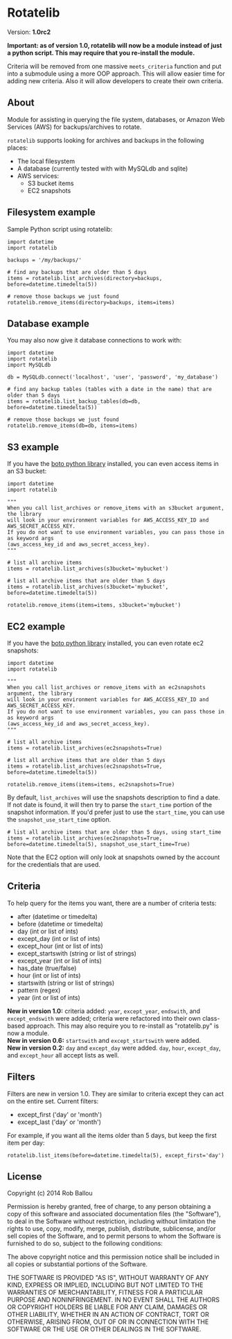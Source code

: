 # Rotatelib

Version: **1.0rc2**

**Important: as of version 1.0, rotatelib will now be a module instead of just a python script. This may require that you re-install the module.**

Criteria will be removed from one massive `meets_criteria` function and put into a submodule using a more OOP approach. This will allow easier time for adding new criteria. Also it will allow developers to create their own criteria.

## About

Module for assisting in querying the file system, databases, or Amazon Web Services (AWS) for backups/archives to rotate.

`rotatelib` supports looking for archives and backups in the following places:

- The local filesystem
- A database (currently tested with with MySQLdb and sqlite)
- AWS services:
  - S3 bucket items
  - EC2 snapshots

## Filesystem example

Sample Python script using rotatelib:

    import datetime
    import rotatelib

    backups = '/my/backups/'

    # find any backups that are older than 5 days
    items = rotatelib.list_archives(directory=backups, before=datetime.timedelta(5))

    # remove those backups we just found
    rotatelib.remove_items(directory=backups, items=items)

## Database example

You may also now give it database connections to work with:

    import datetime
    import rotatelib
    import MySQLdb

    db = MySQLdb.connect('localhost', 'user', 'password', 'my_database')

    # find any backup tables (tables with a date in the name) that are older than 5 days
    items = rotatelib.list_backup_tables(db=db, before=datetime.timedelta(5))

    # remove those backups we just found
    rotatelib.remove_items(db=db, items=items)

## S3 example

If you have the [boto python library][1] installed, you can even access items in an S3 bucket:

    import datetime
    import rotatelib

    """
    When you call list_archives or remove_items with an s3bucket argument, the library
    will look in your environment variables for AWS_ACCESS_KEY_ID and AWS_SECRET_ACCESS_KEY.
    If you do not want to use environment variables, you can pass those in as keyword args
    (aws_access_key_id and aws_secret_access_key).
    """

    # list all archive items
    items = rotatelib.list_archives(s3bucket='mybucket')

    # list all archive items that are older than 5 days
    items = rotatelib.list_archives(s3bucket='mybucket', before=datetime.timedelta(5))

    rotatelib.remove_items(items=items, s3bucket='mybucket')

## EC2 example

If you have the [boto python library][1] installed, you can even rotate ec2 snapshots:

    import datetime
    import rotatelib

    """
    When you call list_archives or remove_items with an ec2snapshots argument, the library
    will look in your environment variables for AWS_ACCESS_KEY_ID and AWS_SECRET_ACCESS_KEY.
    If you do not want to use environment variables, you can pass those in as keyword args
    (aws_access_key_id and aws_secret_access_key).
    """

    # list all archive items
    items = rotatelib.list_archives(ec2snapshots=True)

    # list all archive items that are older than 5 days
    items = rotatelib.list_archives(ec2snapshots=True, before=datetime.timedelta(5))

    rotatelib.remove_items(items=items, ec2snapshots=True)

By default, `list_archives` will use the snapshots description to find a date. If not date is found,
it will then try to parse the `start_time` portion of the snapshot information. If you'd prefer just
to use the `start_time`, you can use the `snapshot_use_start_time` option.

    # list all archive items that are older than 5 days, using start_time
    items = rotatelib.list_archives(ec2snapshots=True, before=datetime.timedelta(5), snapshot_use_start_time=True)

Note that the EC2 option will only look at snapshots owned by the account for the credentials that are used.

## Criteria

To help query for the items you want, there are a number of criteria tests:

  - after (datetime or timedelta)
  - before (datetime or timedelta)
  - day (int or list of ints)
  - except_day (int or list of ints)
  - except_hour (int or list of ints)
  - except_startswith (string or list of strings)
  - except_year (int or list of ints)
  - has_date (true/false)
  - hour (int or list of ints)
  - startswith (string or list of strings)
  - pattern (regex)
  - year (int or list of ints)

**New in version 1.0:** criteria added: `year`, `except_year`, `endswith`, and `except_endswith` were added; criteria were refactored into their own class-based approach. This may also require you to re-install as "rotatelib.py" is now a module.  
**New in version 0.6:** `startswith` and `except_startswith` were added.  
**New in version 0.2:** `day` and `except_day` were added. `day`, `hour`, `except_day`, and `except_hour` all accept lists as well.

## Filters

Filters are new in version 1.0. They are similar to criteria except they can act on the entire set. Current filters:

  - except_first ('day' or 'month')
  - except_last ('day' or 'month')

For example, if you want all the items older than 5 days, but keep the first item per day:

    rotatelib.list_items(before=datetime.timedelta(5), except_first='day')

## License

Copyright (c) 2014 Rob Ballou

Permission is hereby granted, free of charge, to any person obtaining a copy
of this software and associated documentation files (the "Software"), to deal
in the Software without restriction, including without limitation the rights
to use, copy, modify, merge, publish, distribute, sublicense, and/or sell
copies of the Software, and to permit persons to whom the Software is
furnished to do so, subject to the following conditions:

The above copyright notice and this permission notice shall be included in
all copies or substantial portions of the Software.

THE SOFTWARE IS PROVIDED "AS IS", WITHOUT WARRANTY OF ANY KIND, EXPRESS OR
IMPLIED, INCLUDING BUT NOT LIMITED TO THE WARRANTIES OF MERCHANTABILITY,
FITNESS FOR A PARTICULAR PURPOSE AND NONINFRINGEMENT. IN NO EVENT SHALL THE
AUTHORS OR COPYRIGHT HOLDERS BE LIABLE FOR ANY CLAIM, DAMAGES OR OTHER
LIABILITY, WHETHER IN AN ACTION OF CONTRACT, TORT OR OTHERWISE, ARISING FROM,
OUT OF OR IN CONNECTION WITH THE SOFTWARE OR THE USE OR OTHER DEALINGS IN
THE SOFTWARE.

[1]: http://boto.cloudhackers.com/
